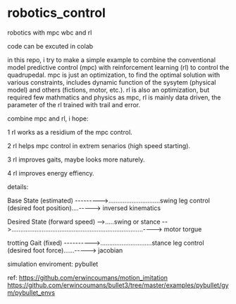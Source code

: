 # robotics_control
robotics with mpc wbc and rl

code can be excuted in colab


in this repo, i try to make a simple example to combine the conventional model predictive control (mpc) with reinforcement learning (rl) to control the quadrupedal.
mpc is just an optimization, to find the optimal solution with various constraints, includes dynamic function of the sysytem (physical model) and others (fictions, motor, etc.).
rl is also an optimization, but required few mathmatics and physics as mpc, rl is mainly data driven, the parameter of the rl trained with trail and error.

combine mpc and rl, i hope:

1 rl works as a residium of the mpc control.

2 rl helps mpc control in extrem senarios (high speed starting).

3 rl improves gaits, maybe looks more naturely.

4 rl improves energy effiency.

details:

Base State (estimated) --------->.............................swing leg control (desired foot position)....-----> inversed kinematics 

Desired State (forward speed) -->.....swing or stance -->..........................................................................----> motor torgue  

trotting Gait (fixed) ---------->.............................stance leg control (desired foot force)......-----> jacobian





simulation enviroment: pybullet 

ref: https://github.com/erwincoumans/motion_imitation  https://github.com/erwincoumans/bullet3/tree/master/examples/pybullet/gym/pybullet_envs
